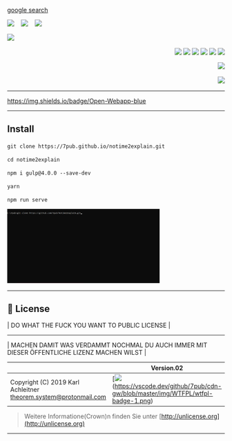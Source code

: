 <p><a href="#" onclick="open('http://www.google.com')">google search</a></p>

<section align="left">

[![](https://img.shields.io/badge/Open-{Webapp}-lightblue?style=for-the-badge)](https://7pub.github.io/timeroll/app/)&nbsp;&nbsp;&nbsp;
[![](https://img.shields.io/badge/View-{Repospository}-F1F1F1?style=for-the-badge)](https://github.com/7pub/timeroll/)&nbsp;&nbsp;&nbsp;
[![](https://img.shields.io/badge/View-{&Uuml;bersicht}-grren?style=for-the-badge)](https://7pub.github.io/timeroll/index.html)&nbsp;&nbsp;&nbsp;


[![](https://7pub.github.io/timeroll/docs/NoTimeToExplain.gif)](https://7pub.github.io/timeroll/timeroll/app/)

</section>



<section align="right">

[![](https://img.shields.io/badge/github&nbsp;profile-grey?style=for-the-badge)](https://github.com/7pub/)
[![](https://img.shields.io/badge/Docker-blue?style=for-the-badge)](https://github.com/7pub/timeroll/tree/main/docker/)
[![](https://img.shields.io/badge/API-yellow?style=for-the-badge)](https://docs.rs/crate/redant/latest)
[![](https://img.shields.io/badge/Crates.io-orange?style=for-the-badge)](https://crates.io/crates/redant)
[![](https://img.shields.io/badge/Lib.rs-lightgrey?style=for-the-badge)](https://lib.rs/crates/redant)
[![](https://img.shields.io/badge/JavaScript-323330?style=for-the-badge&logo=javascript&logoColor=F7DF1E)](//github.com/7pub)
</section>

<section align="right">

[![](https://img.shields.io/badge/Open-Application-lightgrey?style=for-the-badge)](https://7pub.github.io/timeroll/app/)


</section>

<p align = "right">
  <a href="https://7pub.github.io/timeroll/app/"><img src="https://img.shields.io/badge/Open-Webapp-blue"/>
</p>

<hr/>

https://img.shields.io/badge/Open-Webapp-blue

---

## Install

`git clone https://7pub.github.io/notime2explain.git`

`cd notime2explain`

`npm i gulp@4.0.0 --save-dev`

`yarn`

`npm run serve`


<img src="./docs/nt2e_install.gif" style="width:70%" />

---

## 📄 License

| DO WHAT THE FUCK YOU WANT TO PUBLIC LICENSE |

---

| MACHEN DAMIT WAS VERDAMMT NOCHMAL DU AUCH IMMER MIT DIESER ÖFFENTLICHE LIZENZ MACHEN WILST |

| | Version.02  |
|- | -|
| Copyright (C) 2019 Karl Achleitner theorem.system@protonmail.com | [![](Crown)(https://vscode.dev/github/7pub/cdn-gw/blob/master/img/WTFPL/wtfpl-badge-1.png) |
  > Weitere Informatione(Crown)n finden Sie unter [http://unlicense.org](http://unlicense.org)

---


